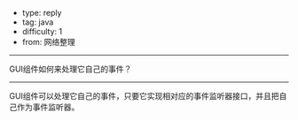 - type: reply
- tag: java
- difficulty:  1
- from: 网络整理

--------

GUI组件如何来处理它自己的事件？

---------

GUI组件可以处理它自己的事件，只要它实现相对应的事件监听器接口，并且把自己作为事件监听器。

